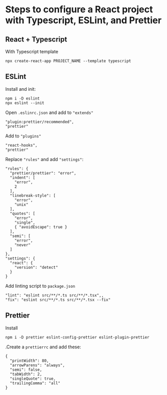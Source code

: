 # Steps to configure a React project with Typescript, ESLint, and Prettier

## React + Typescript

With Typescript template

```
npx create-react-app PROJECT_NAME --template typescript
```

## ESLint

Install and init:

```
npm i -D eslint
npx eslint --init
```

Open `.eslinrc.json` and add to `"extends"`

```
"plugin:prettier/recommended",
"prettier"
```

Add to `"plugins"`

```
"react-hooks",
"prettier"
```

Replace `"rules"` and add `"settings"`:

```
"rules": {
  "prettier/prettier": "error",
  "indent": [
    "error",
    2
  ],
  "linebreak-style": [
    "error",
    "unix"
  ],
  "quotes": [
    "error",
    "single",
    { "avoidEscape": true }
  ],
  "semi": [
    "error",
    "never"
  ]
},
"settings": {
  "react": {
    "version": "detect"
  }
}
```

Add linting script to `package.json`

```
"lint": "eslint src/**/*.ts src/**/*.tsx",,
"fix": "eslint src/**/*.ts src/**/*.tsx --fix"
```

## Prettier

Install

```
npm i -D prettier eslint-config-prettier eslint-plugin-prettier
```

.Create a `prettierrc` and add these:

```
{
  "printWidth": 80,
  "arrowParens": "always",
  "semi": false,
  "tabWidth": 2,
  "singleQuote": true,
  "trailingComma": "all"
}
```
